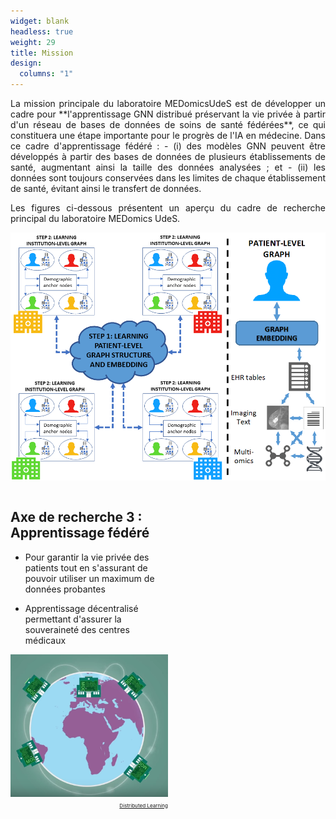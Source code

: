 ```yaml
---
widget: blank
headless: true
weight: 29
title: Mission
design:
  columns: "1"
---
```

<div style="text-align: justify;">
La mission principale du laboratoire MEDomicsUdeS est de développer un cadre pour 
**l'apprentissage GNN distribué préservant la vie privée à partir d'un réseau de bases de données de soins de santé fédérées**, 
ce qui constituera une étape importante pour le progrès de l'IA en médecine. Dans ce cadre d'apprentissage fédéré : 
- (i) des modèles GNN peuvent être développés à partir des bases de données de plusieurs établissements de santé, augmentant ainsi la taille des données analysées ; et 
- (ii) les données sont toujours conservées dans les limites de chaque établissement de santé, évitant ainsi le transfert de données.

Les figures ci-dessous présentent un aperçu du cadre de recherche principal du laboratoire MEDomics UdeS.
</div>
<p align="center">
  <img src=main-fig.png />
</p>

<div class="row">
<div class="column" style="width:50%">
  <h2><strong>Axe de recherche 3 : Apprentissage fédéré</strong></h2>
  <ul>
    <li><p>Pour garantir la vie privée des patients tout en s'assurant de pouvoir utiliser un maximum de données probantes</p></li>
    <li><p>Apprentissage décentralisé permettant d'assurer la souveraineté des centres médicaux</p></li>
  </ul>
</div>
<div class="column" style="width:50% ">
  <img src="apprentissage-federe-400x400.png" >
  <div style="text-align: right;">
    <a class="fa-brands fa-youtube fa-2x" href="https://www.youtube.com/watch?v=nQpqMIuHyOk" target="_blank" rel="noopener noreferrer">
      <small><small><small> Distributed Learning </small></small></small>
    </a>
  </div>
</div>
</div>
